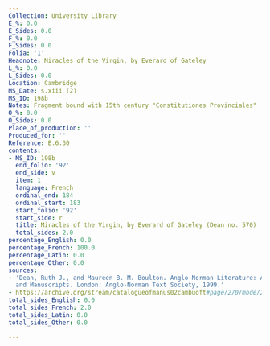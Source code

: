 ```yaml
---
Collection: University Library
E_%: 0.0
E_Sides: 0.0
F_%: 0.0
F_Sides: 0.0
Folia: '1'
Headnote: Miracles of the Virgin, by Everard of Gateley
L_%: 0.0
L_Sides: 0.0
Location: Cambridge
MS_Date: s.xiii (2)
MS_ID: 198b
Notes: Fragment bound with 15th century "Constitutiones Provinciales"
O_%: 0.0
O_Sides: 0.0
Place_of_production: ''
Produced_for: ''
Reference: E.6.30
contents:
- MS_ID: 198b
  end_folio: '92'
  end_side: v
  item: 1
  language: French
  ordinal_end: 184
  ordinal_start: 183
  start_folio: '92'
  start_side: r
  title: Miracles of the Virgin, by Everard of Gateley (Dean no. 570)
  total_sides: 2.0
percentage_English: 0.0
percentage_French: 100.0
percentage_Latin: 0.0
percentage_Other: 0.0
sources:
- 'Dean, Ruth J., and Maureen B. M. Boulton. Anglo-Norman Literature: A Guide to Texts
  and Manuscripts. London: Anglo-Norman Text Society, 1999.'
- https://archive.org/stream/catalogueofmanus02cambuoft#page/270/mode/2up
total_sides_English: 0.0
total_sides_French: 2.0
total_sides_Latin: 0.0
total_sides_Other: 0.0

---
```

